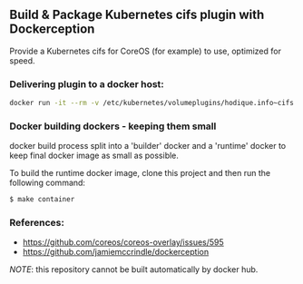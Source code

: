 ## Build & Package Kubernetes cifs plugin with Dockerception

Provide a Kubernetes cifs for CoreOS (for example) to use, optimized for speed.

### Delivering plugin to a docker host:

```bash
docker run -it --rm -v /etc/kubernetes/volumeplugins/hodique.info~cifs:/target sigma/cifs_k8s_plugin /target
```

### Docker building dockers - keeping them small

docker build process split into a 'builder' docker and a 'runtime' 
docker to keep final docker image as small as possible.

To build the runtime docker image, clone this project and then
run the following command:

```bash
$ make container
```

### References:

- https://github.com/coreos/coreos-overlay/issues/595
- https://github.com/jamiemccrindle/dockerception

*NOTE*: this repository cannot be built automatically by docker hub.

